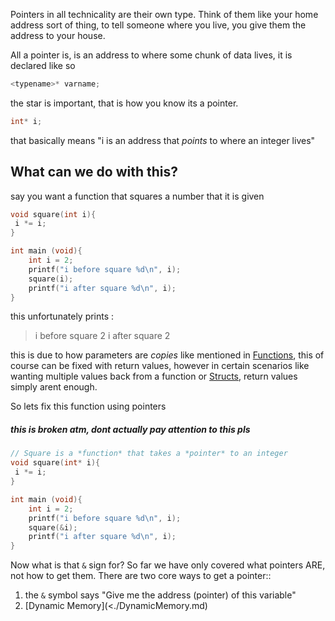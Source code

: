 Pointers in all technicality are their own type. Think of them like your home address sort of thing, to tell someone where you live, you give them the address to your house.

All a pointer is, is an address to where some chunk of data lives, it is declared like so

```c
<typename>* varname;
```
the star is important, that is how you know its a pointer.
```c
int* i;
```
that basically means "i is an address that *points* to where an integer lives" 

## What can we do with this?

say you want a function that squares a number that it is given

```c
void square(int i){
 i *= i;
}

int main (void){
	int i = 2;
	printf("i before square %d\n", i);
	square(i);
	printf("i after square %d\n", i);
}
```

this unfortunately prints :
> i before square 2
> i after square 2

this is due to how parameters are *copies* like mentioned in [Functions](<./Functions.md>), this of course can be fixed with return values, however in certain scenarios like wanting multiple values back from a function or [Structs](<./Structs.md>), return values simply arent enough.

So lets fix this function using pointers

##### this is broken atm, dont actually pay attention to this pls
```c
// Square is a *function* that takes a *pointer* to an integer
void square(int* i){
 i *= i;
}

int main (void){
	int i = 2;
	printf("i before square %d\n", i);
	square(&i);
	printf("i after square %d\n", i);
}
```

Now what is that `&` sign for? So far we have only covered what pointers ARE, not how to get them. There are two core ways to get a pointer:: 
1. the `&` symbol says "Give me the address (pointer) of this variable" 
2. [Dynamic Memory](<./DynamicMemory.md) 

